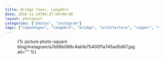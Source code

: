 ```yaml
---
title: Bridge Tower, Langebro
date: 2016-11-24T08:37:59+00:00
layout: photopost
categories: ["photos", "instagram"]
tags: ["copenhagen", "langebro", "bridge", "architecture", "copper", "verde", "denmark"]
---
```


<figure class="photo photo--square">
  {% picture photo-square blog/instagram/a7e68b086c4abfe75400f1a745ad5d67.jpg alt="" %}
</figure>


